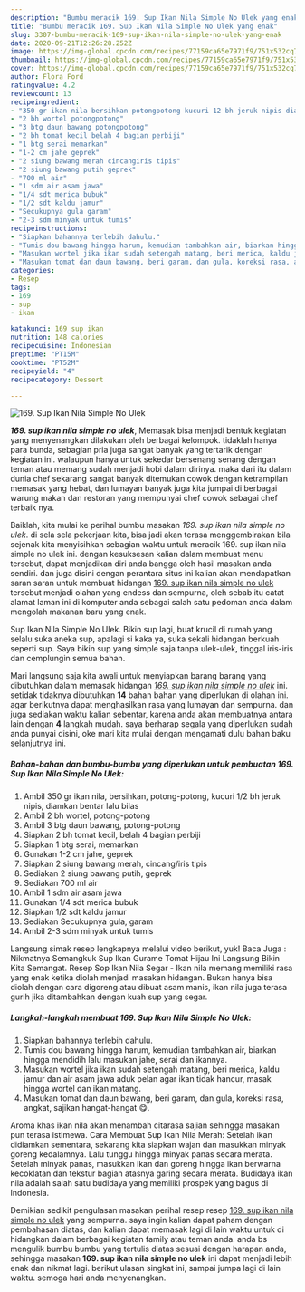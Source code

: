```yaml
---
description: "Bumbu meracik 169. Sup Ikan Nila Simple No Ulek yang enak"
title: "Bumbu meracik 169. Sup Ikan Nila Simple No Ulek yang enak"
slug: 3307-bumbu-meracik-169-sup-ikan-nila-simple-no-ulek-yang-enak
date: 2020-09-21T12:26:28.252Z
image: https://img-global.cpcdn.com/recipes/77159ca65e7971f9/751x532cq70/169-sup-ikan-nila-simple-no-ulek-foto-resep-utama.jpg
thumbnail: https://img-global.cpcdn.com/recipes/77159ca65e7971f9/751x532cq70/169-sup-ikan-nila-simple-no-ulek-foto-resep-utama.jpg
cover: https://img-global.cpcdn.com/recipes/77159ca65e7971f9/751x532cq70/169-sup-ikan-nila-simple-no-ulek-foto-resep-utama.jpg
author: Flora Ford
ratingvalue: 4.2
reviewcount: 13
recipeingredient:
- "350 gr ikan nila bersihkan potongpotong kucuri 12 bh jeruk nipis diamkan bentar lalu bilas"
- "2 bh wortel potongpotong"
- "3 btg daun bawang potongpotong"
- "2 bh tomat kecil belah 4 bagian perbiji"
- "1 btg serai memarkan"
- "1-2 cm jahe geprek"
- "2 siung bawang merah cincangiris tipis"
- "2 siung bawang putih geprek"
- "700 ml air"
- "1 sdm air asam jawa"
- "1/4 sdt merica bubuk"
- "1/2 sdt kaldu jamur"
- "Secukupnya gula garam"
- "2-3 sdm minyak untuk tumis"
recipeinstructions:
- "Siapkan bahannya terlebih dahulu."
- "Tumis dou bawang hingga harum, kemudian tambahkan air, biarkan hingga mendidih lalu masukan jahe, serai dan ikannya."
- "Masukan wortel jika ikan sudah setengah matang, beri merica, kaldu jamur dan air asam jawa aduk pelan agar ikan tidak hancur, masak hingga wortel dan ikan matang."
- "Masukan tomat dan daun bawang, beri garam, dan gula, koreksi rasa, angkat, sajikan hangat-hangat 😋."
categories:
- Resep
tags:
- 169
- sup
- ikan

katakunci: 169 sup ikan 
nutrition: 148 calories
recipecuisine: Indonesian
preptime: "PT15M"
cooktime: "PT52M"
recipeyield: "4"
recipecategory: Dessert

---
```



![169. Sup Ikan Nila Simple No Ulek](https://img-global.cpcdn.com/recipes/77159ca65e7971f9/751x532cq70/169-sup-ikan-nila-simple-no-ulek-foto-resep-utama.jpg)

<b><i>169. sup ikan nila simple no ulek</i></b>, Memasak bisa menjadi bentuk kegiatan yang menyenangkan dilakukan oleh berbagai kelompok. tidaklah hanya para bunda, sebagian pria juga sangat banyak yang tertarik dengan kegiatan ini. walaupun hanya untuk sekedar bersenang senang dengan teman atau memang sudah menjadi hobi dalam dirinya. maka dari itu dalam dunia chef sekarang sangat banyak ditemukan cowok dengan ketrampilan memasak yang hebat, dan lumayan banyak juga kita jumpai di berbagai warung makan dan restoran yang mempunyai chef cowok sebagai chef terbaik nya.

Baiklah, kita mulai ke perihal bumbu masakan <i>169. sup ikan nila simple no ulek</i>. di sela sela pekerjaan kita, bisa jadi akan terasa menggembirakan bila sejenak kita menyisihkan sebagian waktu untuk meracik 169. sup ikan nila simple no ulek ini. dengan kesuksesan kalian dalam membuat menu tersebut, dapat menjadikan diri anda bangga oleh hasil masakan anda sendiri. dan juga disini dengan perantara situs ini kalian akan mendapatkan saran saran untuk membuat hidangan <u>169. sup ikan nila simple no ulek</u> tersebut menjadi olahan yang endess dan sempurna, oleh sebab itu catat alamat laman ini di komputer anda sebagai salah satu pedoman anda dalam mengolah makanan baru yang enak.

Sup Ikan Nila Simple No Ulek. Bikin sup lagi, buat krucil di rumah yang selalu suka aneka sup, apalagi si kaka ya, suka sekali hidangan berkuah seperti sup. Saya bikin sup yang simple saja tanpa ulek-ulek, tinggal iris-iris dan cemplungin semua bahan.


Mari langsung saja kita awali untuk menyiapkan barang barang yang dibutuhkan dalam memasak hidangan <u><i>169. sup ikan nila simple no ulek</i></u> ini. setidak tidaknya dibutuhkan <b>14</b> bahan bahan yang diperlukan di olahan ini. agar berikutnya dapat menghasilkan rasa yang lumayan dan sempurna. dan juga sediakan waktu kalian sebentar, karena anda akan membuatnya antara lain dengan <b>4</b> langkah mudah. saya berharap segala yang diperlukan sudah anda punyai disini, oke mari kita mulai dengan mengamati dulu bahan baku selanjutnya ini.

<!--inarticleads1-->

##### Bahan-bahan dan bumbu-bumbu yang diperlukan untuk pembuatan 169. Sup Ikan Nila Simple No Ulek:

1. Ambil 350 gr ikan nila, bersihkan, potong-potong, kucuri 1/2 bh jeruk nipis, diamkan bentar lalu bilas
1. Ambil 2 bh wortel, potong-potong
1. Ambil 3 btg daun bawang, potong-potong
1. Siapkan 2 bh tomat kecil, belah 4 bagian perbiji
1. Siapkan 1 btg serai, memarkan
1. Gunakan 1-2 cm jahe, geprek
1. Siapkan 2 siung bawang merah, cincang/iris tipis
1. Sediakan 2 siung bawang putih, geprek
1. Sediakan 700 ml air
1. Ambil 1 sdm air asam jawa
1. Gunakan 1/4 sdt merica bubuk
1. Siapkan 1/2 sdt kaldu jamur
1. Sediakan Secukupnya gula, garam
1. Ambil 2-3 sdm minyak untuk tumis


Langsung simak resep lengkapnya melalui video berikut, yuk! Baca Juga : Nikmatnya Semangkuk Sup Ikan Gurame Tomat Hijau Ini Langsung Bikin Kita Semangat. Resep Sop Ikan Nila Segar - Ikan nila memang memiliki rasa yang enak ketika diolah menjadi masakan hidangan. Bukan hanya bisa diolah dengan cara digoreng atau dibuat asam manis, ikan nila juga terasa gurih jika ditambahkan dengan kuah sup yang segar. 

<!--inarticleads2-->

##### Langkah-langkah membuat 169. Sup Ikan Nila Simple No Ulek:

1. Siapkan bahannya terlebih dahulu.
1. Tumis dou bawang hingga harum, kemudian tambahkan air, biarkan hingga mendidih lalu masukan jahe, serai dan ikannya.
1. Masukan wortel jika ikan sudah setengah matang, beri merica, kaldu jamur dan air asam jawa aduk pelan agar ikan tidak hancur, masak hingga wortel dan ikan matang.
1. Masukan tomat dan daun bawang, beri garam, dan gula, koreksi rasa, angkat, sajikan hangat-hangat 😋.


Aroma khas ikan nila akan menambah citarasa sajian sehingga masakan pun terasa istimewa. Cara Membuat Sup Ikan Nila Merah: Setelah ikan didiamkan sementara, sekarang kita siapkan wajan dan masukkan minyak goreng kedalamnya. Lalu tunggu hingga minyak panas secara merata. Setelah minyak panas, masukkan ikan dan goreng hingga ikan berwarna kecoklatan dan tekstur bagian atasnya garing secara merata. Budidaya ikan nila adalah salah satu budidaya yang memiliki prospek yang bagus di Indonesia. 

Demikian sedikit pengulasan masakan perihal resep resep <u>169. sup ikan nila simple no ulek</u> yang sempurna. saya ingin kalian dapat paham dengan pembahasan diatas, dan kalian dapat memasak lagi di lain waktu untuk di hidangkan dalam berbagai kegiatan family atau teman anda. anda bs mengulik bumbu bumbu yang tertulis diatas sesuai dengan harapan anda, sehingga masakan <b>169. sup ikan nila simple no ulek</b> ini dapat menjadi lebih enak dan nikmat lagi. berikut ulasan singkat ini, sampai jumpa lagi di lain waktu. semoga hari anda menyenangkan.
